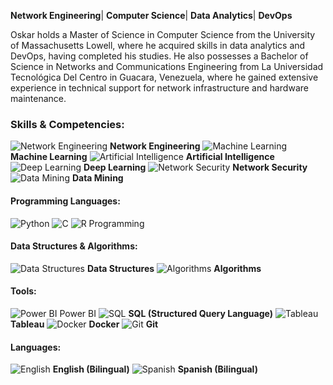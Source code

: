 **Network Engineering**| **Computer Science**| **Data Analytics**|  **DevOps**

Oskar holds a Master of Science in Computer Science from the University of Massachusetts Lowell, where he acquired skills in data analytics and DevOps, having completed his studies. He also possesses a Bachelor of Science in Networks and Communications Engineering from La Universidad Tecnológica Del Centro in Guacara, Venezuela, where he gained extensive experience in technical support for network infrastructure and hardware maintenance.

### Skills & Competencies:

![Network Engineering](https://img.icons8.com/fluency/48/000000/network.png) **Network Engineering**
![Machine Learning](https://img.icons8.com/ios-filled/50/228BE6/machine-learning.png) **Machine Learning**
![Artificial Intelligence](https://img.icons8.com/fluency/48/000000/artificial-intelligence.png) **Artificial Intelligence**
![Deep Learning](https://img.icons8.com/fluency/48/000000/brain.png) **Deep Learning**
![Network Security](https://img.icons8.com/fluency/48/000000/lock.png) **Network Security**
![Data Mining](https://img.icons8.com/fluency/48/000000/data-in-both-directions.png) **Data Mining**

#### Programming Languages:
![Python](https://img.icons8.com/ios-filled/50/228BE6/python.png) ![C](https://img.icons8.com/color/50/000000/c-programming.png) ![R Programming](https://img.icons8.com/color/50/000000/r.png)

#### Data Structures & Algorithms:
![Data Structures](https://img.icons8.com/fluency/48/000000/flow-chart.png) **Data Structures**
![Algorithms](https://img.icons8.com/fluency/48/000000/settings-3.png) **Algorithms**

#### Tools:
![Power BI](https://img.icons8.com/color/48/000000/power-bi.png) Power BI
![SQL](https://img.icons8.com/ios-filled/50/228BE6/sql.png) **SQL (Structured Query Language)**
![Tableau](https://img.icons8.com/color/48/000000/tableau-software.png) **Tableau**
![Docker](https://img.icons8.com/color/48/000000/docker.png) **Docker**
![Git](https://img.icons8.com/color/48/000000/git.png) **Git**

#### Languages:
![English](https://img.icons8.com/ios-filled/50/228BE6/usa.png) **English (Bilingual)**
![Spanish](https://img.icons8.com/color/48/000000/spain.png) **Spanish (Bilingual)**




<!--
**okrbd92/okrbd92** is a ✨ _special_ ✨ repository because its `README.md` (this file) appears on your GitHub profile.



Here are some ideas to get you started:

- 🔭 I’m currently working on ...
- 🌱 I’m currently learning ...
- 👯 I’m looking to collaborate on ...
- 🤔 I’m looking for help with ...
- 💬 Ask me about ...
- 📫 How to reach me: ...
- 😄 Pronouns: ...
- ⚡ Fun fact: ...
-->
